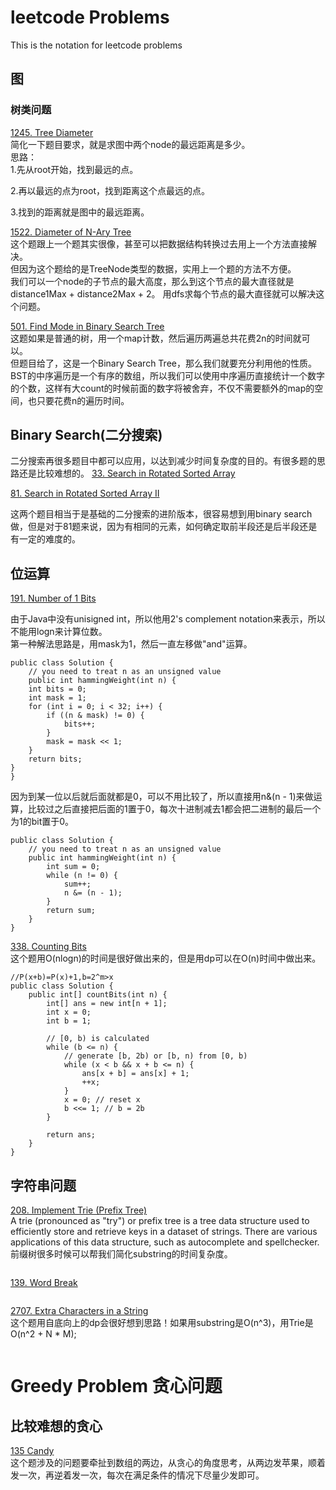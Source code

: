 # leetcode Problems
This is the notation for leetcode problems



## 图
### 树类问题
[1245. Tree Diameter](https://leetcode.com/problems/tree-diameter/)   
简化一下题目要求，就是求图中两个node的最远距离是多少。  
思路：  
1.先从root开始，找到最远的点。  

2.再以最远的点为root，找到距离这个点最远的点。   

3.找到的距离就是图中的最远距离。  


[1522. Diameter of N-Ary Tree](https://leetcode.com/problems/diameter-of-n-ary-tree/)  
这个题跟上一个题其实很像，甚至可以把数据结构转换过去用上一个方法直接解决。  
但因为这个题给的是TreeNode类型的数据，实用上一个题的方法不方便。  
我们可以一个node的子节点的最大高度，那么到这个节点的最大直径就是 distance1Max + distance2Max + 2。 用dfs求每个节点的最大直径就可以解决这个问题。


[501. Find Mode in Binary Search Tree](https://leetcode.com/problems/find-mode-in-binary-search-tree/)   
这题如果是普通的树，用一个map计数，然后遍历两遍总共花费2n的时间就可以。  
但题目给了，这是一个Binary Search Tree，那么我们就要充分利用他的性质。BST的中序遍历是一个有序的数组，所以我们可以使用中序遍历直接统计一个数字的个数，这样有大count的时候前面的数字将被舍弃，不仅不需要额外的map的空间，也只要花费n的遍历时间。


## Binary Search(二分搜索)
二分搜索再很多题目中都可以应用，以达到减少时间复杂度的目的。有很多题的思路还是比较难想的。
[33. Search in Rotated Sorted Array](https://leetcode.com/problems/search-in-rotated-sorted-array/)   

[81. Search in Rotated Sorted Array II](https://leetcode.com/problems/search-in-rotated-sorted-array-ii/description/)   

这两个题目相当于是基础的二分搜索的进阶版本，很容易想到用binary search做，但是对于81题来说，因为有相同的元素，如何确定取前半段还是后半段还是有一定的难度的。


## 位运算
[191. Number of 1 Bits](https://leetcode.com/problems/number-of-1-bits/description/)  

由于Java中没有unisigned int，所以他用2's complement notation来表示，所以不能用logn来计算位数。  
第一种解法思路是，用mask为1，然后一直左移做"and"运算。
```
public class Solution {
    // you need to treat n as an unsigned value
    public int hammingWeight(int n) {
    int bits = 0;
    int mask = 1;
    for (int i = 0; i < 32; i++) {
        if ((n & mask) != 0) {
            bits++;
        }
        mask = mask << 1;
    }
    return bits;
}
}
```

因为到某一位以后就后面就都是0，可以不用比较了，所以直接用n&(n - 1)来做运算，比较过之后直接把后面的1置于0，每次十进制减去1都会把二进制的最后一个为1的bit置于0。
```
public class Solution {
    // you need to treat n as an unsigned value
    public int hammingWeight(int n) {
        int sum = 0;
        while (n != 0) {
            sum++;
            n &= (n - 1);
        }
        return sum;
    }   
}
```

[338. Counting Bits](https://leetcode.com/problems/counting-bits/description/)  
这个题用O(nlogn)的时间是很好做出来的，但是用dp可以在O(n)时间中做出来。
```
//P(x+b)=P(x)+1,b=2^m>x
public class Solution {
    public int[] countBits(int n) {
        int[] ans = new int[n + 1];
        int x = 0;
        int b = 1;
    
        // [0, b) is calculated
        while (b <= n) {
            // generate [b, 2b) or [b, n) from [0, b)
            while (x < b && x + b <= n) {
                ans[x + b] = ans[x] + 1;
                ++x;
            }                         
            x = 0; // reset x
            b <<= 1; // b = 2b
        }
                  
        return ans;
    }
}
```

## 字符串问题

[208. Implement Trie (Prefix Tree)](https://leetcode.com/problems/implement-trie-prefix-tree/)  
A trie (pronounced as "try") or prefix tree is a tree data structure used to efficiently store and retrieve keys in a dataset of strings. There are various applications of this data structure, such as autocomplete and spellchecker.  
前缀树很多时候可以帮我们简化substring的时间复杂度。
```

```
[139. Word Break](https://leetcode.com/problems/word-break/)  
```

```


[2707. Extra Characters in a String](https://leetcode.com/problems/extra-characters-in-a-string/description/?envType=daily-question&envId=2023-09-02)  
这个题用自底向上的dp会很好想到思路！如果用substring是O(n^3)，用Trie是O(n^2 + N * M);
```

```


# Greedy Problem 贪心问题
## 比较难想的贪心
[135 Candy](https://leetcode.com/problems/candy/description/?envType=daily-question&envId=2023-09-13)  
这个题涉及的问题要牵扯到数组的两边，从贪心的角度思考，从两边发苹果，顺着发一次，再逆着发一次，每次在满足条件的情况下尽量少发即可。


